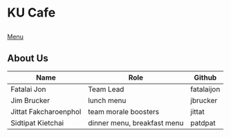 # KU Cafe

##

[Menu](menu.md)

## About Us

| Name                  | Role                        | Github     |
| --------------------- | --------------------------- | ---------- |
| Fatalai Jon           | Team Lead                   | fatalaijon |
| Jim Brucker           | lunch menu                  | jbrucker   |
| Jittat Fakcharoenphol | team morale boosters        | jittat     |
| Sidtipat Kietchai     | dinner menu, breakfast menu | patdpat    |
